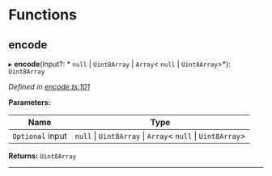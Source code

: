 

# Functions

<a id="encode"></a>

##  encode

▸ **encode**(input?: * `null` &#124; `Uint8Array` &#124; `Array`< `null` &#124; `Uint8Array`>*): `Uint8Array`

*Defined in [encode.ts:101](https://github.com/polkadot-js/common/blob/3de334c/packages/trie-codec/src/encode.ts#L101)*

**Parameters:**

| Name | Type |
| ------ | ------ |
| `Optional` input |  `null` &#124; `Uint8Array` &#124; `Array`< `null` &#124; `Uint8Array`>|

**Returns:** `Uint8Array`

___

